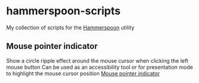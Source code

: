 # hammerspoon-scripts
My collection of scripts for the [Hammerspoon](http://www.hammerspoon.org) utility

## Mouse pointer indicator
Show a circle ripple effect around the mouse cursor when clicking the left mouse button
Can be used as an accessibility tool or for presentation mode to highlight the mouse cursor position
[Mouse pointer indicator](movies/mouse-pointer-indicator.m4v)
